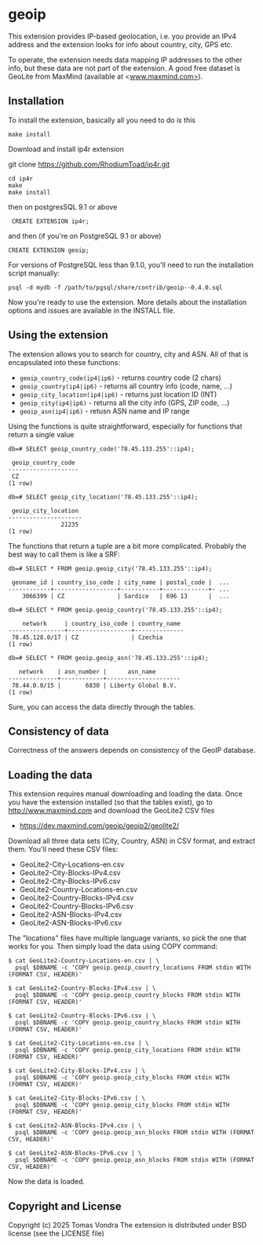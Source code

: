 geoip
=====

This extension provides IP-based geolocation, i.e. you provide an IPv4
address and the extension looks for info about country, city, GPS etc.

To operate, the extension needs data mapping IP addresses to the other
info, but these data are not part of the extension. A good free dataset
is GeoLite from MaxMind (available at <www.maxmind.com>).

Installation
------------

To install the extension, basically all you need to do is this

    make install

Download and install ip4r extension

git clone https://github.com/RhodiumToad/ip4r.git

    cd ip4r
    make
    make install

then on postgresSQL 9.1 or above

     CREATE EXTENSION ip4r;

and then (if you're on PostgreSQL 9.1 or above)

    CREATE EXTENSION geoip;

For versions of PostgreSQL less than 9.1.0, you'll need to run the
installation script manually:

    psql -d mydb -f /path/to/pgsql/share/contrib/geoip--0.4.0.sql

Now you're ready to use the extension. More details about the installation
options and issues are available in the INSTALL file.

Using the extension
-------------------

The extension allows you to search for country, city and ASN. All of that
is encapsulated into these functions:

* `geoip_country_code(ip4|ip6)` - returns country code (2 chars)
* `geoip_country(ip4|ip6)` - returns all country info (code, name, ...)
* `geoip_city_location(ip4|ip6)` - returns just location ID (INT)
* `geoip_city(ip4|ip6)` - returns all the city info (GPS, ZIP code, ...)
* `geoip_asn(ip4|ip6)` - retusn ASN name and IP range

Using the functions is quite straightforward, especially for functions that
return a single value

    db=# SELECT geoip_country_code('78.45.133.255'::ip4);

     geoip_country_code 
    --------------------
     CZ
    (1 row)

    db=# SELECT geoip_city_location('78.45.133.255'::ip4);

     geoip_city_location 
    ---------------------
                   21235
    (1 row)

The functions that return a tuple are a bit more complicated. Probably the
best way to call them is like a SRF:

    db=# SELECT * FROM geoip.geoip_city('78.45.133.255'::ip4);

     geoname_id | country_iso_code | city_name | postal_code |  ...
    ------------+------------------+-----------+-------------+- ...
        3066399 | CZ               | Sardice   | 696 13      |  ...

    db=# SELECT * FROM geoip.geoip_country('78.45.133.255'::ip4);

        network     | country_iso_code | country_name 
    ----------------+------------------+--------------
     78.45.128.0/17 | CZ               | Czechia
    (1 row)

    db=# SELECT * FROM geoip.geoip_asn('78.45.133.255'::ip4);

       network    | asn_number |      asn_name       
    --------------+------------+---------------------
     78.44.0.0/15 |       6830 | Liberty Global B.V.
    (1 row)

Sure, you can access the data directly through the tables.

Consistency of data
-------------------

Correctness of the answers depends on consistency of the GeoIP database.

Loading the data
----------------

This extension requires manual downloading and loading the data. Once
you have the extension installed (so that the tables exist), go to
<http://www.maxmind.com> and download the GeoLite2 CSV files

* <https://dev.maxmind.com/geoip/geoip2/geolite2/>

Download all three data sets (City, Country, ASN) in CSV format, and
extract them. You'll need these CSV files:

* GeoLite2-City-Locations-en.csv
* GeoLite2-City-Blocks-IPv4.csv
* GeoLite2-City-Blocks-IPv6.csv
* GeoLite2-Country-Locations-en.csv
* GeoLite2-Country-Blocks-IPv4.csv
* GeoLite2-Country-Blocks-IPv6.csv
* GeoLite2-ASN-Blocks-IPv4.csv
* GeoLite2-ASN-Blocks-IPv6.csv

The "locations" files have multiple language variants, so pick the one
that works for you. Then simply load the data using COPY command:

    $ cat GeoLite2-Country-Locations-en.csv | \
      psql $DBNAME -c 'COPY geoip.geoip_country_locations FROM stdin WITH (FORMAT CSV, HEADER)'

    $ cat GeoLite2-Country-Blocks-IPv4.csv | \
      psql $DBNAME -c 'COPY geoip.geoip_country_blocks FROM stdin WITH (FORMAT CSV, HEADER)'

    $ cat GeoLite2-Country-Blocks-IPv6.csv | \
      psql $DBNAME -c 'COPY geoip.geoip_country_blocks FROM stdin WITH (FORMAT CSV, HEADER)'

    $ cat GeoLite2-City-Locations-en.csv | \
      psql $DBNAME -c 'COPY geoip.geoip_city_locations FROM stdin WITH (FORMAT CSV, HEADER)'

    $ cat GeoLite2-City-Blocks-IPv4.csv | \
      psql $DBNAME -c 'COPY geoip.geoip_city_blocks FROM stdin WITH (FORMAT CSV, HEADER)'

    $ cat GeoLite2-City-Blocks-IPv6.csv | \
      psql $DBNAME -c 'COPY geoip.geoip_city_blocks FROM stdin WITH (FORMAT CSV, HEADER)'

    $ cat GeoLite2-ASN-Blocks-IPv4.csv | \
      psql $DBNAME -c 'COPY geoip.geoip_asn_blocks FROM stdin WITH (FORMAT CSV, HEADER)'

    $ cat GeoLite2-ASN-Blocks-IPv6.csv | \
      psql $DBNAME -c 'COPY geoip.geoip_asn_blocks FROM stdin WITH (FORMAT CSV, HEADER)'

Now the data is loaded.

Copyright and License
---------------------

Copyright (c) 2025 Tomas Vondra
The extension is distributed under BSD license (see the LICENSE file)
